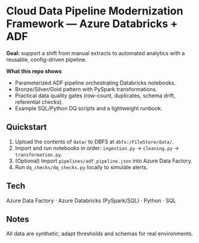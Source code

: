 
# Cloud Data Pipeline Modernization Framework — Azure Databricks + ADF

**Goal:** support a shift from manual extracts to automated analytics with a reusable, config-driven pipeline.

**What this repo shows**
- Parameterized ADF pipeline orchestrating Databricks notebooks.
- Bronze/Silver/Gold pattern with PySpark transformations.
- Practical data quality gates (row-count, duplicates, schema drift, referential checks).
- Example SQL/Python DQ scripts and a lightweight runbook.

## Quickstart
1. Upload the contents of `data/` to DBFS at `dbfs:/FileStore/data/`.
2. Import and run notebooks in order: `ingestion.py` → `cleaning.py` → `transformation.py`.
3. (Optional) Import `pipelines/adf_pipeline.json` into Azure Data Factory.
4. Run `dq_checks/dq_checks.py` locally to simulate alerts.

## Tech
Azure Data Factory · Azure Databricks (PySpark/SQL) · Python · SQL

## Notes
All data are synthetic; adapt thresholds and schemas for real environments.
